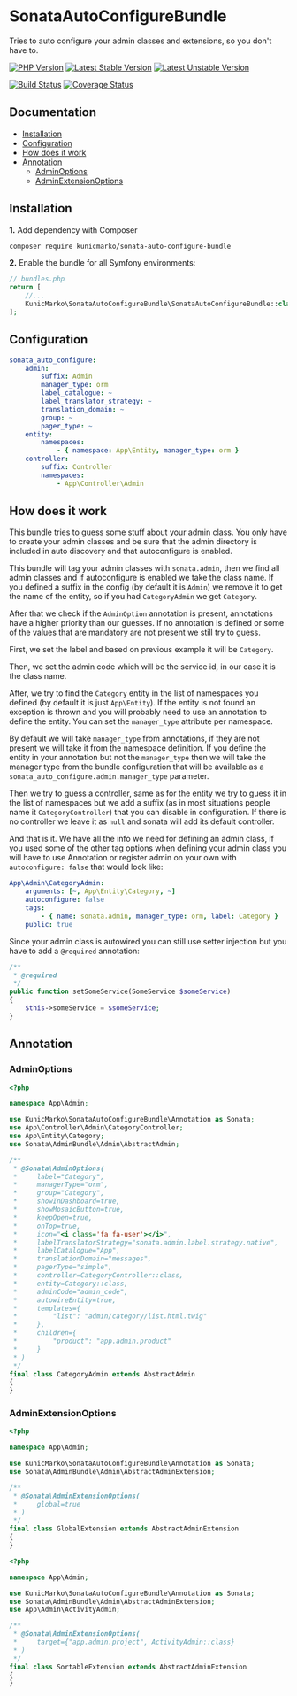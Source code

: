 SonataAutoConfigureBundle
=========================

Tries to auto configure your admin classes and extensions, so you don't have to.

[![PHP Version](https://img.shields.io/badge/php-%5E7.1-blue.svg)](https://img.shields.io/badge/php-%5E7.1-blue.svg)
[![Latest Stable Version](https://poser.pugx.org/kunicmarko/sonata-auto-configure-bundle/v/stable)](https://packagist.org/packages/kunicmarko/sonata-auto-configure-bundle)
[![Latest Unstable Version](https://poser.pugx.org/kunicmarko/sonata-auto-configure-bundle/v/unstable)](https://packagist.org/packages/kunicmarko/sonata-auto-configure-bundle)

[![Build Status](https://travis-ci.org/kunicmarko20/SonataAutoConfigureBundle.svg?branch=master)](https://travis-ci.org/kunicmarko20/SonataAutoConfigureBundle)
[![Coverage Status](https://coveralls.io/repos/github/kunicmarko20/SonataAutoConfigureBundle/badge.svg?branch=master)](https://coveralls.io/github/kunicmarko20/SonataAutoConfigureBundle?branch=master)

Documentation
-------------

* [Installation](#installation)
* [Configuration](#configuration)
* [How does it work](#how-does-it-work)
* [Annotation](#annotation)
    * [AdminOptions](#adminoptions)
    * [AdminExtensionOptions](#adminextensionoptions)

## Installation

**1.**  Add dependency with Composer

```bash
composer require kunicmarko/sonata-auto-configure-bundle
```

**2.** Enable the bundle for all Symfony environments:

```php
// bundles.php
return [
    //...
    KunicMarko\SonataAutoConfigureBundle\SonataAutoConfigureBundle::class => ['all' => true],
];
```

## Configuration

```yaml
sonata_auto_configure:
    admin:
        suffix: Admin
        manager_type: orm
        label_catalogue: ~
        label_translator_strategy: ~
        translation_domain: ~
        group: ~
        pager_type: ~
    entity:
        namespaces:
            - { namespace: App\Entity, manager_type: orm }
    controller:
        suffix: Controller
        namespaces:
            - App\Controller\Admin
```

## How does it work

This bundle tries to guess some stuff about your admin class. You only have to
create your admin classes and be sure that the admin directory is included in
auto discovery and that autoconfigure is enabled.

This bundle will tag your admin classes with `sonata.admin`, then we find all
admin classes and if autoconfigure is enabled we take the class name. If you
defined a suffix in the config (by default it is `Admin`) we remove it to get
the name of the entity, so if you had `CategoryAdmin` we get `Category`.

After that we check if the `AdminOption` annotation is present, annotations
have a higher priority than our guesses. If no annotation is defined or some of
the values that are mandatory are not present we still try to guess.

First, we set the label and based on previous example it will be `Category`.

Then, we set the admin code which will be the service id, in our case it is
the class name.

After, we try to find the `Category` entity in the list of namespaces you
defined (by default it is just `App\Entity`). If the entity is not found an
exception is thrown and you will probably need to use an annotation to define
the entity. You can set the `manager_type` attribute per namespace.

By default we will take `manager_type` from annotations, if they are not
present we will take it from the namespace definition. If you define the entity
in your annotation but not the `manager_type` then we will take the manager
type from the bundle configuration that will be available as a
`sonata_auto_configure.admin.manager_type` parameter.

Then we try to guess a controller, same as for the entity we try to guess it in
the list of namespaces but we add a suffix (as in most situations people name
it `CategoryController`) that you can disable in configuration. If there is no
controller we leave it as `null` and sonata will add its default controller.

And that is it. We have all the info we need for defining an admin class, if
you used some of the other tag options when defining your admin class you will
have to use Annotation or register admin on your own with `autoconfigure:
false` that would look like:

```yaml
App\Admin\CategoryAdmin:
    arguments: [~, App\Entity\Category, ~]
    autoconfigure: false
    tags:
        - { name: sonata.admin, manager_type: orm, label: Category }
    public: true
```

Since your admin class is autowired you can still use setter injection but you have to add a `@required` annotation:

```php
/**
 * @required
 */
public function setSomeService(SomeService $someService)
{
    $this->someService = $someService;
}
```

## Annotation

### AdminOptions

```php
<?php

namespace App\Admin;

use KunicMarko\SonataAutoConfigureBundle\Annotation as Sonata;
use App\Controller\Admin\CategoryController;
use App\Entity\Category;
use Sonata\AdminBundle\Admin\AbstractAdmin;

/**
 * @Sonata\AdminOptions(
 *     label="Category",
 *     managerType="orm",
 *     group="Category",
 *     showInDashboard=true,
 *     showMosaicButton=true,
 *     keepOpen=true,
 *     onTop=true,
 *     icon="<i class='fa fa-user'></i>",
 *     labelTranslatorStrategy="sonata.admin.label.strategy.native",
 *     labelCatalogue="App",
 *     translationDomain="messages",
 *     pagerType="simple",
 *     controller=CategoryController::class,
 *     entity=Category::class,
 *     adminCode="admin_code",
 *     autowireEntity=true,
 *     templates={
 *         "list": "admin/category/list.html.twig"
 *     },
 *     children={
 *         "product": "app.admin.product"
 *     }
 * )
 */
final class CategoryAdmin extends AbstractAdmin
{
}
```

### AdminExtensionOptions

```php
<?php

namespace App\Admin;

use KunicMarko\SonataAutoConfigureBundle\Annotation as Sonata;
use Sonata\AdminBundle\Admin\AbstractAdminExtension;

/**
 * @Sonata\AdminExtensionOptions(
 *     global=true
 * )
 */
final class GlobalExtension extends AbstractAdminExtension
{
}
```

```php
<?php

namespace App\Admin;

use KunicMarko\SonataAutoConfigureBundle\Annotation as Sonata;
use Sonata\AdminBundle\Admin\AbstractAdminExtension;
use App\Admin\ActivityAdmin;

/**
 * @Sonata\AdminExtensionOptions(
 *     target={"app.admin.project", ActivityAdmin::class}
 * )
 */
final class SortableExtension extends AbstractAdminExtension
{
}
```
